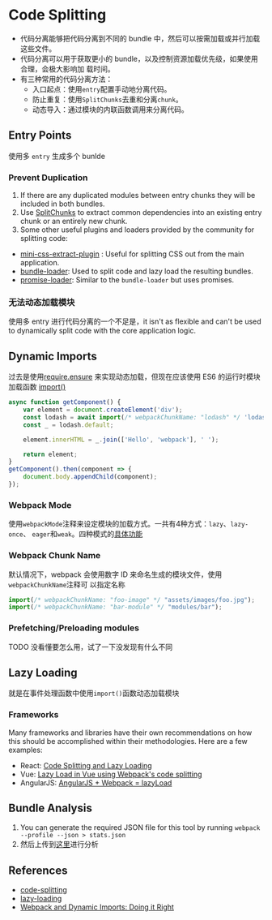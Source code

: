 # Code Splitting

* 代码分离能够把代码分离到不同的 bundle 中，然后可以按需加载或并行加载这些文件。
* 代码分离可以用于获取更小的 bundle，以及控制资源加载优先级，如果使用合理，会极大影响加
载时间。
* 有三种常用的代码分离方法：
    * 入口起点：使用`entry`配置手动地分离代码。
    * 防止重复：使用`SplitChunks`去重和分离`chunk`。
    * 动态导入：通过模块的内联函数调用来分离代码。


## Entry Points
使用多 `entry` 生成多个 bunlde


### Prevent Duplication
1. If there are any duplicated modules between entry chunks they will be
included in both bundles.
2. Use [SplitChunks](https://webpack.js.org/plugins/split-chunks-plugin/) to
extract common dependencies into an existing entry chunk or an entirely new
chunk.
3. Some other useful plugins and loaders provided by the community for splitting
 code:
 * [mini-css-extract-plugin](https://webpack.js.org/plugins/mini-css-extract-plugin/)
    : Useful for splitting CSS out from the main application.
 * [bundle-loader](https://webpack.js.org/loaders/bundle-loader/): Used to split
    code and lazy load the resulting bundles.
 * [promise-loader](https://github.com/gaearon/promise-loader): Similar to the
    `bundle-loader` but uses promises.

### 无法动态加载模块
使用多 entry 进行代码分离的一个不足是，it isn't as flexible and can't be used to
dynamically split code with the core application logic.


## Dynamic Imports
过去是使用[require.ensure](https://webpack.js.org/api/module-methods/#require-ensure)
来实现动态加载，但现在应该使用 ES6 的运行时模块加载函数 [import()](http://es6.ruanyifeng.com/#docs/module#import)
```js
async function getComponent() {
    var element = document.createElement('div');
    const lodash = await import(/* webpackChunkName: "lodash" */ 'lodash');
    const _ = lodash.default;

    element.innerHTML = _.join(['Hello', 'webpack'], ' ');

    return element;
}
getComponent().then(component => {
    document.body.appendChild(component);
});
```

### Webpack Mode
使用`webpackMode`注释来设定模块的加载方式。一共有4种方式：`lazy`、`lazy-once`、
`eager`和`weak`。四种模式的[具体功能](https://webpack.js.org/api/module-methods/#import-)

### Webpack Chunk Name
默认情况下，webpack 会使用数字 ID 来命名生成的模块文件，使用`webpackChunkName`注释可
以指定名称
```js
import(/* webpackChunkName: "foo-image" */ "assets/images/foo.jpg");
import(/* webpackChunkName: "bar-module" */ "modules/bar");
```

### Prefetching/Preloading modules
TODO 没看懂要怎么用，试了一下没发现有什么不同


## Lazy Loading
就是在事件处理函数中使用`import()`函数动态加载模块

### Frameworks
Many frameworks and libraries have their own recommendations on how this should
be accomplished within their methodologies. Here are a few examples:
* React: [Code Splitting and Lazy Loading](https://reacttraining.com/react-router/web/guides/code-splitting)
* Vue: [Lazy Load in Vue using Webpack's code splitting](https://alexjoverm.github.io/2017/07/16/Lazy-load-in-Vue-using-Webpack-s-code-splitting/)
* AngularJS: [AngularJS + Webpack = lazyLoad](https://medium.com/@var_bin/angularjs-webpack-lazyload-bb7977f390dd)


## Bundle Analysis
1. You can generate the required JSON file for this tool by running
`webpack --profile --json > stats.json`
2. 然后上传到[这里](https://webpack.github.io/analyse/)进行分析


## References
* [code-splitting](https://www.webpackjs.com/guides/code-splitting/)
* [lazy-loading](https://webpack.js.org/guides/lazy-loading/)
* [Webpack and Dynamic Imports: Doing it Right](https://medium.com/front-end-hacking/webpack-and-dynamic-imports-doing-it-right-72549ff49234)
